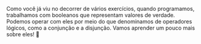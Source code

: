 Como você já viu no decorrer de vários exercícios, quando programamos, trabalhamos com booleanos que representam valores de verdade. Podemos operar com eles por meio do que denominamos de operadores lógicos, como a conjunção e a disjunção. Vamos aprender um pouco mais sobre eles! :muscle:
